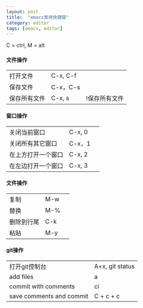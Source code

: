 ```yaml
---
layout: post
title:  "emacs常用快捷键"
category: editor
tags: [emacs, editor]
---
```


C = ctrl, M = alt

#### 文件操作

||||
|---|---|---|
|打开文件|C-x, C-f|
|保存文件|C-x，C-s|
|保存所有文件|C-x, s|!保存所有文件

#### 窗口操作

||||
|---|---|---|
|关闭当前窗口|C-x, 0|
|关闭所有其它窗口|C-x，1|
|在上方打开一个窗口|C-x, 2|
|在左边打开一个窗口|C-x, 3|

#### 文件操作

||||
|---|---|---|
|复制|M-w|
|替换|M-%|
|删除到行尾|C-k|
|粘贴|M-y|

#### git操作

|||
|---|---|
|打开git控制台|A+x, git status|
|add files|a|
|commit with comments|ci|
|save comments and commit|C + c + c|